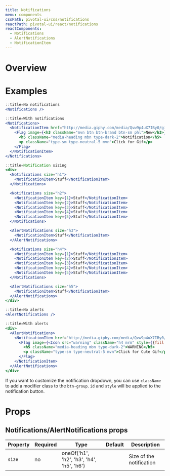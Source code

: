 ```yaml
---
title: Notifications
menu: components
cssPath: pivotal-ui/css/notifications
reactPath: pivotal-ui/react/notifications
reactComponents:
  - Notifications
  - AlertNotifications
  - NotificationItem
---
```


# Overview

# Examples

```jsx
::title=No notifications
<Notifications />
```

```jsx
::title=With notifications
<Notifications>
  <NotificationItem href="http://media.giphy.com/media/Qvw9p4uX7IBy0/giphy.gif">
    <Flag image={<h3 className="mvn btn btn-brand btn-sm phl">New</h3>}>
      <h5 className="media-heading mbn type-dark-2">Notification</h5>
      <p className="type-sm type-neutral-5 mvn">Click for Gif</p>
    </Flag>
  </NotificationItem>
</Notifications>
```

```jsx
::title=Notification sizing
<div>
  <Notifications size="h1">
    <NotificationItem>Stuff</NotificationItem>
  </Notifications>

  <Notifications size="h2">
    <NotificationItem key={1}>Stuff</NotificationItem>
    <NotificationItem key={2}>Stuff</NotificationItem>
    <NotificationItem key={3}>Stuff</NotificationItem>
    <NotificationItem key={4}>Stuff</NotificationItem>
    <NotificationItem key={5}>Stuff</NotificationItem>
  </Notifications>

  <AlertNotifications size="h3">
    <NotificationItem>Stuff</NotificationItem>
  </AlertNotifications>

  <Notifications size="h4">
    <NotificationItem key={1}>Stuff</NotificationItem>
    <NotificationItem key={2}>Stuff</NotificationItem>
    <NotificationItem key={3}>Stuff</NotificationItem>
    <NotificationItem key={4}>Stuff</NotificationItem>
    <NotificationItem key={5}>Stuff</NotificationItem>
  </Notifications>

  <AlertNotifications size="h5">
    <NotificationItem>Stuff</NotificationItem>
  </AlertNotifications>
</div>
```

```jsx
::title=No alerts
<AlertNotifications />
```

```jsx
::title=With alerts
<div>
  <AlertNotifications>
    <NotificationItem href="http://media.giphy.com/media/Qvw9p4uX7IBy0/giphy.gif">
      <Flag image={<Icon src="warning" className="h4 mrm" style={{fill: '#B38F1B'}}/>}>
        <h5 className="media-heading mbn type-dark-2">WARNING</h5>
        <p className="type-sm type-neutral-5 mvn">Click for Cute Gif</p>
      </Flag>
    </NotificationItem>
  </AlertNotifications>
</div>
```

If you want to customize the notification dropdown, you can use `className` to
add a modifier class to the `btn-group`. `id` and `style` will be applied to
the notification button.

# Props

## Notifications/AlertNotifications props

Property | Required | Type | Default | Description
---------|----------|------|---------|------------
`size` | no | oneOf('h1', 'h2', 'h3', 'h4', 'h5', 'h6') | | Size of the notification